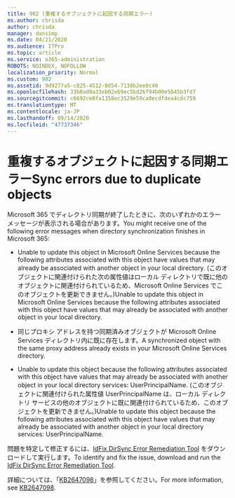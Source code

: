 ```yaml
---
title: 902 (重複するオブジェクトに起因する同期エラー)
ms.author: chrisda
author: chrisda
manager: dansimp
ms.date: 04/21/2020
ms.audience: ITPro
ms.topic: article
ms.service: o365-administration
ROBOTS: NOINDEX, NOFOLLOW
localization_priority: Normal
ms.custom: 902
ms.assetid: 9d9277a5-c825-4512-8d54-7138b2ee0c40
ms.openlocfilehash: 33b8ad0a33eb02eb9ec5bd26f94b00e5645b3fd7
ms.sourcegitcommit: c6692ce0fa1358ec3529e59ca0ecdfdea4cdc759
ms.translationtype: MT
ms.contentlocale: ja-JP
ms.lasthandoff: 09/14/2020
ms.locfileid: "47737346"
---
```

# <a name="sync-errors-due-to-duplicate-objects"></a><span data-ttu-id="134a1-102">重複するオブジェクトに起因する同期エラー</span><span class="sxs-lookup"><span data-stu-id="134a1-102">Sync errors due to duplicate objects</span></span>

<span data-ttu-id="134a1-103">Microsoft 365 でディレクトリ同期が終了したときに、次のいずれかのエラー メッセージが表示される場合があります。</span><span class="sxs-lookup"><span data-stu-id="134a1-103">You might receive one of the following error messages when directory synchronization finishes in Microsoft 365:</span></span>

- <span data-ttu-id="134a1-104">Unable to update this object in Microsoft Online Services because the following attributes associated with this object have values that may already be associated with another object in your local directory. (このオブジェクトに関連付けられた次の属性値はローカル ディレクトリで既に他のオブジェクトに関連付けられているため、Microsoft Online Services でこのオブジェクトを更新できません。)</span><span class="sxs-lookup"><span data-stu-id="134a1-104">Unable to update this object in Microsoft Online Services because the following attributes associated with this object have values that may already be associated with another object in your local directory.</span></span>

- <span data-ttu-id="134a1-105">同じプロキシ アドレスを持つ同期済みオブジェクトが Microsoft Online Services ディレクトリ内に既に存在します。</span><span class="sxs-lookup"><span data-stu-id="134a1-105">A synchronized object with the same proxy address already exists in your Microsoft Online Services directory.</span></span>

- <span data-ttu-id="134a1-106">Unable to update this object because the following attributes associated with this object have values that may already be associated with another object in your local directory services: UserPrincipalName. (このオブジェクトに関連付けられた属性値 UserPrincipalName は、ローカル ディレクトリ サービスの他のオブジェクトに既に関連付けられているため、このオブジェクトを更新できません。)</span><span class="sxs-lookup"><span data-stu-id="134a1-106">Unable to update this object because the following attributes associated with this object have values that may already be associated with another object in your local directory services: UserPrincipalName.</span></span>

<span data-ttu-id="134a1-107">問題を特定して修正するには、[IdFix DirSync Error Remediation Tool](https://www.microsoft.com/download/details.aspx?id=36832) をダウンロードして実行します。</span><span class="sxs-lookup"><span data-stu-id="134a1-107">To identify and fix the issue, download and run the [IdFix DirSync Error Remediation Tool](https://www.microsoft.com/download/details.aspx?id=36832).</span></span>

<span data-ttu-id="134a1-108">詳細については、「[KB2647098](https://support.microsoft.com/help/2647098/duplicate-or-invalid-attributes-prevent-directory-synchronization-in-o)」を参照してください。</span><span class="sxs-lookup"><span data-stu-id="134a1-108">For more information, see [KB2647098](https://support.microsoft.com/help/2647098/duplicate-or-invalid-attributes-prevent-directory-synchronization-in-o).</span></span>
